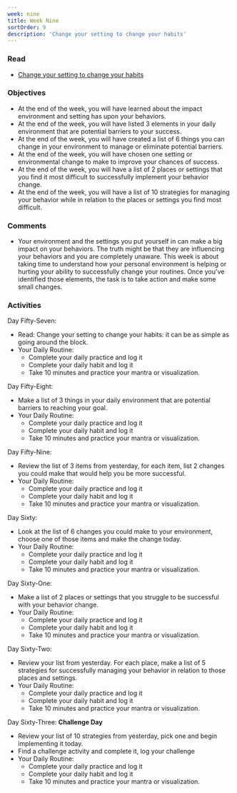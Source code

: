 ```yaml
---
week: nine
title: Week Nine
sortOrder: 9
description: 'Change your setting to change your habits'
---
```


### Read

- [Change your setting to change your habits](/blog/change-your-setting-to-change-your-habits)

### Objectives

- At the end of the week, you will have learned about the impact environment and setting has upon your behaviors.
- At the end of the week, you will have listed 3 elements in your daily environment that are potential barriers to your success.
- At the end of the week, you will have created a list of 6 things you can change in your environment to manage or eliminate potential barriers.
- At the end of the week, you will have chosen one setting or environmental change to make to improve your chances of success.
- At the end of the week, you will have a list of 2 places or settings that you find it most difficult to successfully implement your behavior change.
- At the end of the week, you will have a list of 10 strategies for managing your behavior while in relation to the places or settings you find most difficult.

### Comments

- Your environment and the settings you put yourself in can make a big impact on your behaviors. The truth might be that they are influencing your behaviors and you are completely unaware. This week is about taking time to understand how your personal environment is helping or hurting your ability to successfully change your routines. Once you've identified those elements, the task is to take action and make some small changes.

### Activities

Day Fifty-Seven:

- Read: Change your setting to change your habits: it can be as simple as going around the block.
- Your Daily Routine:
  - Complete your daily practice and log it
  - Complete your daily habit and log it
  - Take 10 minutes and practice your mantra or visualization.

Day Fifty-Eight:
- Make a list of 3 things in your daily environment that are potential barriers to reaching your goal.
- Your Daily Routine:
  - Complete your daily practice and log it
  - Complete your daily habit and log it
  - Take 10 minutes and practice your mantra or visualization.

Day Fifty-Nine:

- Review the list of 3 items from yesterday, for each item, list 2 changes you could make that would help you be more successful.
- Your Daily Routine:
  - Complete your daily practice and log it
  - Complete your daily habit and log it
  - Take 10 minutes and practice your mantra or visualization.

Day Sixty:

- Look at the list of 6 changes you could make to your environment, choose one of those items and make the change today.
- Your Daily Routine:
  - Complete your daily practice and log it
  - Complete your daily habit and log it
  - Take 10 minutes and practice your mantra or visualization.

Day Sixty-One:

- Make a list of 2 places or settings that you struggle to be successful with your behavior change.
- Your Daily Routine:
  - Complete your daily practice and log it
  - Complete your daily habit and log it
  - Take 10 minutes and practice your mantra or visualization.

Day Sixty-Two:

- Review your list from yesterday. For each place, make a list of 5 strategies for successfully managing your behavior in relation to those places and settings.
- Your Daily Routine:
  - Complete your daily practice and log it
  - Complete your daily habit and log it
  - Take 10 minutes and practice your mantra or visualization.

Day Sixty-Three: **Challenge Day**

- Review your list of 10 strategies from yesterday, pick one and begin implementing it today.
- Find a challenge activity and complete it, log your challenge
- Your Daily Routine:
  - Complete your daily practice and log it
  - Complete your daily habit and log it
  - Take 10 minutes and practice your mantra or visualization.